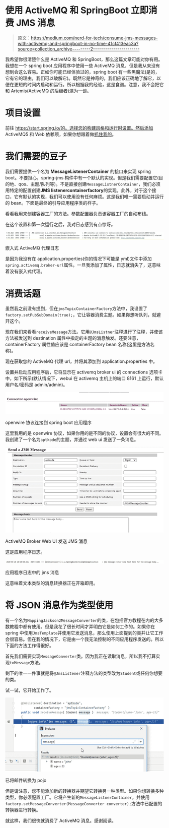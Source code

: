 # 使用 ActiveMQ 和 SpringBoot 立即消费 JMS 消息

> 原文：<https://medium.com/nerd-for-tech/consume-jms-messages-with-activemq-and-springboot-in-no-time-41cf413eac3a?source=collection_archive---------2----------------------->

我希望你很清楚什么是 ActiveMQ 和 SpringBoot，那么这篇文章可能对你有用。我想在一个 spring boot 应用程序中使用一些 ActiveMQ 消息，但是我从来没有想到会这么容易。正如你可能已经体验过的，spring boot 有一些黑魔法(是的，它有它的理由，我们可以破解它)。既然它是神奇的，我们应该正确地了解它，以便在更短的时间内启动和运行。所以根据我的经验，这是食谱。注意，我不会把它和 Artemis(ActiveMQ 的后继者)混为一谈。

# 项目设置

前往 https://start.spring.io/的。选择您的构建风格和运行时设置。然后添加 ActiveMQ5 和 Web 依赖项，如果你想跟着做[抓住我的](https://start.spring.io/#!type=maven-project&language=java&platformVersion=2.3.1.RELEASE&packaging=jar&jvmVersion=1.8&groupId=com.aptkode&artifactId=spring-boot-activemq-demo&name=spring-boot-activemq-demo&description=Demo%20project%20for%20Spring%20Boot%20and%20ActiveMQ&packageName=com.aptkode.&dependencies=web,activemq)。

# 我们需要的豆子

我们需要提供一个名为 **MessageListenerContainer** 的接口来实现 spring boot。不要担心，spring-jms 构件中有一个默认的实现。但是我们需要配置它(目的地、qos、主题/队列等)。不是直接创建`MessageListnerContainer`，我们必须用特定的配置创建**JMS listenercontainerfactory**的实现。此外，对于这个接口，它有默认的实现，我们可以使用没有任何麻烦。这是我们唯一需要启动并运行的 bean。下面是最终的引导应用程序类的样子。

看看我用来创建容器工厂的方法。参数配置器负责该容器工厂的自动布线。

在这个设置和第一次运行之后，我对日志感到有点惊讶。

![](img/b526b0743d75e333d54b660ce702f210.png)

嵌入式 ActiveMQ 代理日志

是因为我没有在 application.properties(你的情况下可能是 yml)文件中添加`spring.activemq.broker-url`属性。一旦我添加了属性，日志就消失了，这意味着没有嵌入式代理。

# 消费话题

虽然我之前没有提到，但在`jmsTopicContainerFactory`方法中，我设置了`factory.setPubSubDomain(true);`，它让容器消费主题。如果你想听队列，就避开这个。

现在我们来看看`receiveMessage`方法。它用`@JmsListner`注释进行了注释，并使该方法被发送到 destination 属性中指定的主题的消息触发。还要注意，containerFactory 属性值应该是 containerFactory bean 名称(这里是方法名称)。

现在获取您的 ActiveMQ 代理 url，并将其添加到 application.properties 中。

设置并启动应用程序后，它将显示在 activemq broker ui 的 connections 选项卡中，如下所示(默认情况下，webui 在 activemq 主机上的端口 8161 上运行，默认用户名/密码是 admin/admin)。

![](img/9e760126189b53507f1d2b6a60bfef7a.png)

openwire 协议连接到 spring boot 应用程序

这里我用的是 openwire 协议，如果你用的是不同的协议，设置会有很大的不同。我创建了一个名为`aptkode`的主题，并通过 web ui 发送了一条消息。

![](img/326554b878fbcb400b442a28079e6356.png)

ActiveMQ Broker Web UI 发送 JMS 消息

这是应用程序日志。

![](img/bede1776070b803627ca0da1156597a6.png)

应用程序日志中的 jms 消息

这意味着文本类型的消息转换器正在开箱即用。

# 将 JSON 消息作为类型使用

有一个名为`MappingJackson2MessageConverter`的类，在包括官方教程在内的大多数教程中都有使用。但是我花了很长时间才弄明白它是如何工作的。如果你在 spring 中使用`JmsTemplate`并使用它发送消息，那么使用上面提到的类并让它工作会很容易。但在我的情况下，它是由一个我无法控制的不同应用程序发送的。所以下面的方法工作得很好。

首先我们需要实现`MessageConverter`类。因为我正在读取消息，所以我不打算实现`toMessage`方法。

剩下的唯一一件事就是将`@JmsListener`注释方法的类型改为`Student`或任何你想要的类。

试一试，它开始工作了。

![](img/8dd0e366a764ddbcbfa98a9a42aa5f08.png)

已将邮件转换为 pojo

但是请注意，您不能添加新的转换器并期望它转换另一种类型。如果你想转换多种类型，你必须配置工厂。它将产生新的`MessageListnerContainer`，并使用`factory.setMessageConverter(MessageConverter converter);`方法中已配置的转换器进行转换。

就这样，我们很快就消费了 ActiveMQ 消息。感谢阅读。